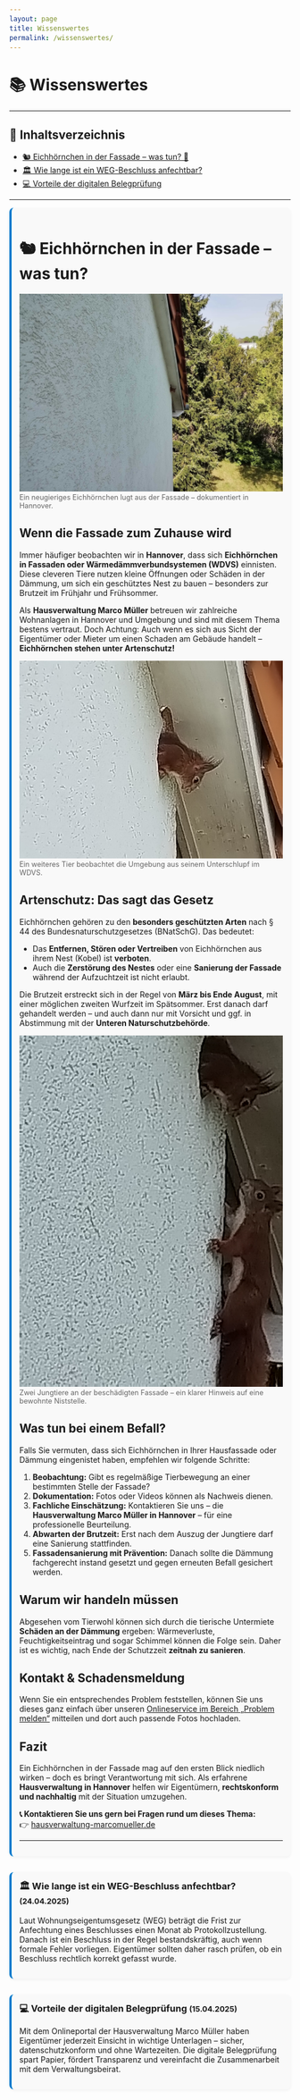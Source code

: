 ```yaml
---
layout: page
title: Wissenswertes
permalink: /wissenswertes/
---
```



<style>
  .box {
    background-color: #f9f9f9;
    border-left: 4px solid #007ACC;
    padding: 1em;
    margin-bottom: 2em;
    border-radius: 8px;
    box-shadow: 0 2px 5px rgba(0,0,0,0.05);
  }
  .box h3 {
    margin-top: 0;
  }
</style>

# 📚 Wissenswertes

---

## 🔎 Inhaltsverzeichnis

<ul>
  <li><a href="#EichhoernchenInFassade">🐿️ Eichhörnchen in der Fassade – was tun? 🏡</a></li>
  <li><a href="#weg-beschluss">🏛️ Wie lange ist ein WEG-Beschluss anfechtbar?</a></li>
  <li><a href="#digitalportal">💻 Vorteile der digitalen Belegprüfung</a></li>
</ul>

---

<div id="EichhoernchenInFassade" class="box">
 <h1>🐿️ Eichhörnchen in der Fassade – was tun?</h1>

  <img src="/assets/img/wissenswertes/Eichhoernchen_in_Fassade.jpg" alt="Eichhörnchen in Fassade" style="max-width:100%; height:auto; margin-bottom: 10px;">
  <p style="font-size:0.9em; color:#666; margin-top: -10px;">Ein neugieriges Eichhörnchen lugt aus der Fassade – dokumentiert in Hannover.</p>

  <h2>Wenn die Fassade zum Zuhause wird</h2>
  <p>
    Immer häufiger beobachten wir in <strong>Hannover</strong>, dass sich <strong>Eichhörnchen in Fassaden oder Wärmedämmverbundsystemen (WDVS)</strong> einnisten. Diese cleveren Tiere nutzen kleine Öffnungen oder Schäden in der Dämmung, um sich ein geschütztes Nest zu bauen – besonders zur Brutzeit im Frühjahr und Frühsommer.
  </p>
  <p>
    Als <strong>Hausverwaltung Marco Müller</strong> betreuen wir zahlreiche Wohnanlagen in Hannover und Umgebung und sind mit diesem Thema bestens vertraut. Doch Achtung: Auch wenn es sich aus Sicht der Eigentümer oder Mieter um einen Schaden am Gebäude handelt – <strong>Eichhörnchen stehen unter Artenschutz!</strong>
  </p>

  <img src="/assets/img/wissenswertes/2.jpg" alt="Eichhörnchen schaut aus Fassade" style="max-width:100%; height:auto; margin-bottom: 10px;">
  <p style="font-size:0.9em; color:#666; margin-top: -10px;">Ein weiteres Tier beobachtet die Umgebung aus seinem Unterschlupf im WDVS.</p>

  <h2>Artenschutz: Das sagt das Gesetz</h2>
  <p>
    Eichhörnchen gehören zu den <strong>besonders geschützten Arten</strong> nach § 44 des Bundesnaturschutzgesetzes (BNatSchG). Das bedeutet:
  </p>
  <ul>
    <li>Das <strong>Entfernen, Stören oder Vertreiben</strong> von Eichhörnchen aus ihrem Nest (Kobel) ist <strong>verboten</strong>.</li>
    <li>Auch die <strong>Zerstörung des Nestes</strong> oder eine <strong>Sanierung der Fassade</strong> während der Aufzuchtzeit ist nicht erlaubt.</li>
  </ul>
  <p>
    Die Brutzeit erstreckt sich in der Regel von <strong>März bis Ende August</strong>, mit einer möglichen zweiten Wurfzeit im Spätsommer. Erst danach darf gehandelt werden – und auch dann nur mit Vorsicht und ggf. in Abstimmung mit der <strong>Unteren Naturschutzbehörde</strong>.
  </p>

  <img src="/assets/img/wissenswertes/3.jpg" alt="Zwei Eichhörnchen an Fassade" style="max-width:100%; height:auto; margin-bottom: 10px;">
  <p style="font-size:0.9em; color:#666; margin-top: -10px;">Zwei Jungtiere an der beschädigten Fassade – ein klarer Hinweis auf eine bewohnte Niststelle.</p>

  <h2>Was tun bei einem Befall?</h2>
  <p>Falls Sie vermuten, dass sich Eichhörnchen in Ihrer Hausfassade oder Dämmung eingenistet haben, empfehlen wir folgende Schritte:</p>
  <ol>
    <li><strong>Beobachtung:</strong> Gibt es regelmäßige Tierbewegung an einer bestimmten Stelle der Fassade?</li>
    <li><strong>Dokumentation:</strong> Fotos oder Videos können als Nachweis dienen.</li>
    <li><strong>Fachliche Einschätzung:</strong> Kontaktieren Sie uns – die <strong>Hausverwaltung Marco Müller in Hannover</strong> – für eine professionelle Beurteilung.</li>
    <li><strong>Abwarten der Brutzeit:</strong> Erst nach dem Auszug der Jungtiere darf eine Sanierung stattfinden.</li>
    <li><strong>Fassadensanierung mit Prävention:</strong> Danach sollte die Dämmung fachgerecht instand gesetzt und gegen erneuten Befall gesichert werden.</li>
  </ol>

  <h2>Warum wir handeln müssen</h2>
  <p>
    Abgesehen vom Tierwohl können sich durch die tierische Untermiete <strong>Schäden an der Dämmung</strong> ergeben: Wärmeverluste, Feuchtigkeitseintrag und sogar Schimmel können die Folge sein. Daher ist es wichtig, nach Ende der Schutzzeit <strong>zeitnah zu sanieren</strong>.
  </p>

  <h2>Kontakt & Schadensmeldung</h2>
  <p>
    Wenn Sie ein entsprechendes Problem feststellen, können Sie uns dieses ganz einfach über unseren 
    <a href="/problem-melden/" target="_blank">Onlineservice im Bereich „Problem melden“</a> 
    mitteilen und dort auch passende Fotos hochladen.
  </p>

  <h2>Fazit</h2>
  <p>
    Ein Eichhörnchen in der Fassade mag auf den ersten Blick niedlich wirken – doch es bringt Verantwortung mit sich. 
    Als erfahrene <strong>Hausverwaltung in Hannover</strong> helfen wir Eigentümern, <strong>rechtskonform und nachhaltig</strong> mit der Situation umzugehen.
  </p>

  <p><strong>📞 Kontaktieren Sie uns gern bei Fragen rund um dieses Thema:</strong><br>
  👉 <a href="https://hausverwaltung-marcomueller.de" target="_blank">hausverwaltung-marcomueller.de</a></p>

  <hr>
</div>

<div id="weg-beschluss" class="box">
  <h3>🏛️ Wie lange ist ein WEG-Beschluss anfechtbar? <small>(24.04.2025)</small></h3>
  <p>Laut Wohnungseigentumsgesetz (WEG) beträgt die Frist zur Anfechtung eines Beschlusses einen Monat ab Protokollzustellung. Danach ist ein Beschluss in der Regel bestandskräftig, auch wenn formale Fehler vorliegen. Eigentümer sollten daher rasch prüfen, ob ein Beschluss rechtlich korrekt gefasst wurde.</p>
</div>

<div id="digitalportal" class="box">
  <h3>💻 Vorteile der digitalen Belegprüfung <small>(15.04.2025)</small></h3>
  <p>Mit dem Onlineportal der Hausverwaltung Marco Müller haben Eigentümer jederzeit Einsicht in wichtige Unterlagen – sicher, datenschutzkonform und ohne Wartezeiten. Die digitale Belegprüfung spart Papier, fördert Transparenz und vereinfacht die Zusammenarbeit mit dem Verwaltungsbeirat.</p>
</div>
